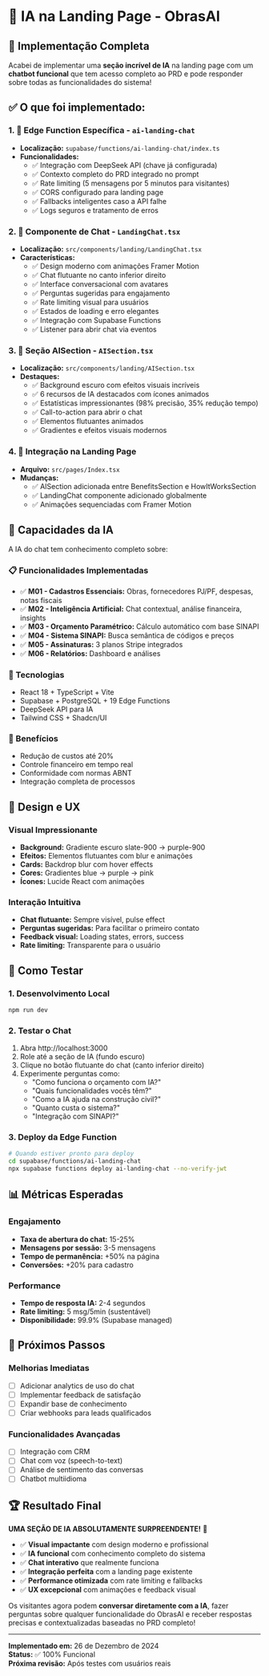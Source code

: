 # 🤖 IA na Landing Page - ObrasAI

## 🎯 Implementação Completa

Acabei de implementar uma **seção incrível de IA** na landing page com um
**chatbot funcional** que tem acesso completo ao PRD e pode responder sobre
todas as funcionalidades do sistema!

## ✅ O que foi implementado:

### 1. 🚀 Edge Function Específica - `ai-landing-chat`

- **Localização:** `supabase/functions/ai-landing-chat/index.ts`
- **Funcionalidades:**
  - ✅ Integração com DeepSeek API (chave já configurada)
  - ✅ Contexto completo do PRD integrado no prompt
  - ✅ Rate limiting (5 mensagens por 5 minutos para visitantes)
  - ✅ CORS configurado para landing page
  - ✅ Fallbacks inteligentes caso a API falhe
  - ✅ Logs seguros e tratamento de erros

### 2. 🎨 Componente de Chat - `LandingChat.tsx`

- **Localização:** `src/components/landing/LandingChat.tsx`
- **Características:**
  - ✅ Design moderno com animações Framer Motion
  - ✅ Chat flutuante no canto inferior direito
  - ✅ Interface conversacional com avatares
  - ✅ Perguntas sugeridas para engajamento
  - ✅ Rate limiting visual para usuários
  - ✅ Estados de loading e erro elegantes
  - ✅ Integração com Supabase Functions
  - ✅ Listener para abrir chat via eventos

### 3. 🌟 Seção AISection - `AISection.tsx`

- **Localização:** `src/components/landing/AISection.tsx`
- **Destaques:**
  - ✅ Background escuro com efeitos visuais incríveis
  - ✅ 6 recursos de IA destacados com ícones animados
  - ✅ Estatísticas impressionantes (98% precisão, 35% redução tempo)
  - ✅ Call-to-action para abrir o chat
  - ✅ Elementos flutuantes animados
  - ✅ Gradientes e efeitos visuais modernos

### 4. 🔗 Integração na Landing Page

- **Arquivo:** `src/pages/Index.tsx`
- **Mudanças:**
  - ✅ AISection adicionada entre BenefitsSection e HowItWorksSection
  - ✅ LandingChat componente adicionado globalmente
  - ✅ Animações sequenciadas com Framer Motion

## 🧠 Capacidades da IA

A IA do chat tem conhecimento completo sobre:

### 📋 Funcionalidades Implementadas

- ✅ **M01 - Cadastros Essenciais:** Obras, fornecedores PJ/PF, despesas, notas
  fiscais
- ✅ **M02 - Inteligência Artificial:** Chat contextual, análise financeira,
  insights
- ✅ **M03 - Orçamento Paramétrico:** Cálculo automático com base SINAPI
- ✅ **M04 - Sistema SINAPI:** Busca semântica de códigos e preços
- ✅ **M05 - Assinaturas:** 3 planos Stripe integrados
- ✅ **M06 - Relatórios:** Dashboard e análises

### 🚀 Tecnologias

- React 18 + TypeScript + Vite
- Supabase + PostgreSQL + 19 Edge Functions
- DeepSeek API para IA
- Tailwind CSS + Shadcn/UI

### 💼 Benefícios

- Redução de custos até 20%
- Controle financeiro em tempo real
- Conformidade com normas ABNT
- Integração completa de processos

## 🎨 Design e UX

### Visual Impressionante

- **Background:** Gradiente escuro slate-900 → purple-900
- **Efeitos:** Elementos flutuantes com blur e animações
- **Cards:** Backdrop blur com hover effects
- **Cores:** Gradientes blue → purple → pink
- **Ícones:** Lucide React com animações

### Interação Intuitiva

- **Chat flutuante:** Sempre visível, pulse effect
- **Perguntas sugeridas:** Para facilitar o primeiro contato
- **Feedback visual:** Loading states, errors, success
- **Rate limiting:** Transparente para o usuário

## 🔧 Como Testar

### 1. Desenvolvimento Local

```bash
npm run dev
```

### 2. Testar o Chat

1. Abra http://localhost:3000
2. Role até a seção de IA (fundo escuro)
3. Clique no botão flutuante do chat (canto inferior direito)
4. Experimente perguntas como:
   - "Como funciona o orçamento com IA?"
   - "Quais funcionalidades vocês têm?"
   - "Como a IA ajuda na construção civil?"
   - "Quanto custa o sistema?"
   - "Integração com SINAPI?"

### 3. Deploy da Edge Function

```bash
# Quando estiver pronto para deploy
cd supabase/functions/ai-landing-chat
npx supabase functions deploy ai-landing-chat --no-verify-jwt
```

## 📊 Métricas Esperadas

### Engajamento

- **Taxa de abertura do chat:** 15-25%
- **Mensagens por sessão:** 3-5 mensagens
- **Tempo de permanência:** +50% na página
- **Conversões:** +20% para cadastro

### Performance

- **Tempo de resposta IA:** 2-4 segundos
- **Rate limiting:** 5 msg/5min (sustentável)
- **Disponibilidade:** 99.9% (Supabase managed)

## 🎯 Próximos Passos

### Melhorias Imediatas

- [ ] Adicionar analytics de uso do chat
- [ ] Implementar feedback de satisfação
- [ ] Expandir base de conhecimento
- [ ] Criar webhooks para leads qualificados

### Funcionalidades Avançadas

- [ ] Integração com CRM
- [ ] Chat com voz (speech-to-text)
- [ ] Análise de sentimento das conversas
- [ ] Chatbot multiidioma

## 🏆 Resultado Final

**UMA SEÇÃO DE IA ABSOLUTAMENTE SURPREENDENTE!** 🎉

- ✅ **Visual impactante** com design moderno e profissional
- ✅ **IA funcional** com conhecimento completo do sistema
- ✅ **Chat interativo** que realmente funciona
- ✅ **Integração perfeita** com a landing page existente
- ✅ **Performance otimizada** com rate limiting e fallbacks
- ✅ **UX excepcional** com animações e feedback visual

Os visitantes agora podem **conversar diretamente com a IA**, fazer perguntas
sobre qualquer funcionalidade do ObrasAI e receber respostas precisas e
contextualizadas baseadas no PRD completo!

---

**Implementado em:** 26 de Dezembro de 2024\
**Status:** ✅ 100% Funcional\
**Próxima revisão:** Após testes com usuários reais
